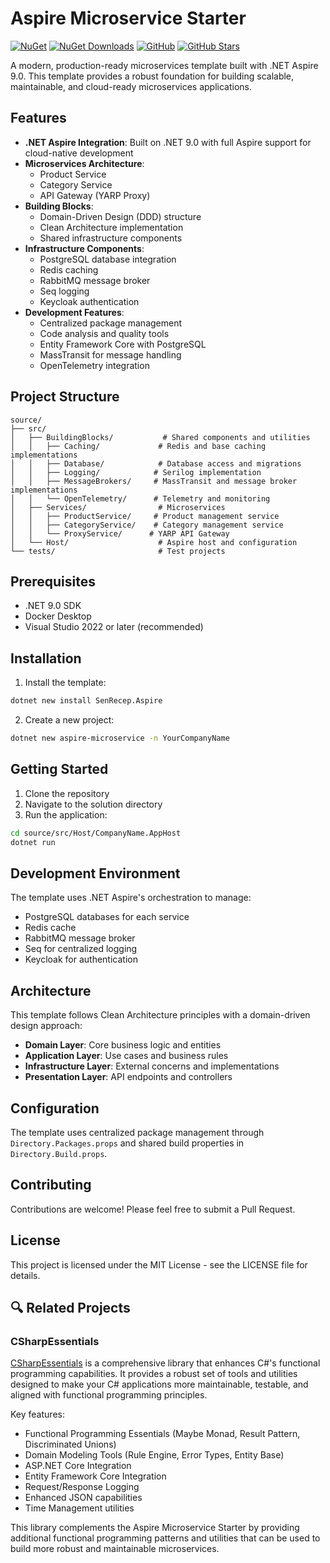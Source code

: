 # Aspire Microservice Starter

[![NuGet](https://img.shields.io/nuget/v/SenRecep.Aspire.svg)](https://www.nuget.org/packages/SenRecep.Aspire)
[![NuGet Downloads](https://img.shields.io/nuget/dt/SenRecep.Aspire.svg)](https://www.nuget.org/packages/SenRecep.Aspire)
[![GitHub](https://img.shields.io/github/license/SenRecep/Aspire)](https://github.com/SenRecep/Aspire)
[![GitHub Stars](https://img.shields.io/github/stars/SenRecep/Aspire)](https://github.com/SenRecep/Aspire)

A modern, production-ready microservices template built with .NET Aspire 9.0. This template provides a robust foundation for building scalable, maintainable, and cloud-ready microservices applications.

## Features

- **.NET Aspire Integration**: Built on .NET 9.0 with full Aspire support for cloud-native development
- **Microservices Architecture**:
  - Product Service
  - Category Service
  - API Gateway (YARP Proxy)
- **Building Blocks**:
  - Domain-Driven Design (DDD) structure
  - Clean Architecture implementation
  - Shared infrastructure components
- **Infrastructure Components**:
  - PostgreSQL database integration
  - Redis caching
  - RabbitMQ message broker
  - Seq logging
  - Keycloak authentication
- **Development Features**:
  - Centralized package management
  - Code analysis and quality tools
  - Entity Framework Core with PostgreSQL
  - MassTransit for message handling
  - OpenTelemetry integration

## Project Structure

```
source/
├── src/
│   ├── BuildingBlocks/           # Shared components and utilities
│   │   ├── Caching/             # Redis and base caching implementations
│   │   ├── Database/            # Database access and migrations
│   │   ├── Logging/            # Serilog implementation
│   │   ├── MessageBrokers/     # MassTransit and message broker implementations
│   │   └── OpenTelemetry/      # Telemetry and monitoring
│   ├── Services/                # Microservices
│   │   ├── ProductService/     # Product management service
│   │   ├── CategoryService/    # Category management service
│   │   └── ProxyService/      # YARP API Gateway
│   └── Host/                    # Aspire host and configuration
└── tests/                       # Test projects
```

## Prerequisites

- .NET 9.0 SDK
- Docker Desktop
- Visual Studio 2022 or later (recommended)

## Installation

1. Install the template:

```bash
dotnet new install SenRecep.Aspire
```

2. Create a new project:

```bash
dotnet new aspire-microservice -n YourCompanyName
```

## Getting Started

1. Clone the repository
2. Navigate to the solution directory
3. Run the application:

```bash
cd source/src/Host/CompanyName.AppHost
dotnet run
```

## Development Environment

The template uses .NET Aspire's orchestration to manage:

- PostgreSQL databases for each service
- Redis cache
- RabbitMQ message broker
- Seq for centralized logging
- Keycloak for authentication

## Architecture

This template follows Clean Architecture principles with a domain-driven design approach:

- **Domain Layer**: Core business logic and entities
- **Application Layer**: Use cases and business rules
- **Infrastructure Layer**: External concerns and implementations
- **Presentation Layer**: API endpoints and controllers

## Configuration

The template uses centralized package management through `Directory.Packages.props` and shared build properties in `Directory.Build.props`.

## Contributing

Contributions are welcome! Please feel free to submit a Pull Request.

## License

This project is licensed under the MIT License - see the LICENSE file for details.

## 🔍 Related Projects

### CSharpEssentials

[CSharpEssentials](https://github.com/SenRecep/CSharpEssentials) is a comprehensive library that enhances C#'s functional programming capabilities. It provides a robust set of tools and utilities designed to make your C# applications more maintainable, testable, and aligned with functional programming principles.

Key features:

- Functional Programming Essentials (Maybe Monad, Result Pattern, Discriminated Unions)
- Domain Modeling Tools (Rule Engine, Error Types, Entity Base)
- ASP.NET Core Integration
- Entity Framework Core Integration
- Request/Response Logging
- Enhanced JSON capabilities
- Time Management utilities

This library complements the Aspire Microservice Starter by providing additional functional programming patterns and utilities that can be used to build more robust and maintainable microservices.
